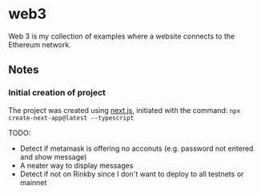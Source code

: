 # web3

Web 3 is my collection of examples where a website connects to the Ethereum network.

## Notes

### Initial creation of project

The project was created using [next.js](https://nextjs.org/docs/getting-started), initiated with the command: `npx create-next-app@latest --typescript`

TODO:

* Detect if metamask is offering no acconuts (e.g. password not entered and show message)
* A neater way to display messages
* Detect if not on Rinkby since I don't want to deploy to all testnets or mainnet